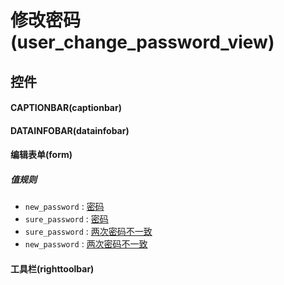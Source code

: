 # 修改密码(user_change_password_view)  <!-- {docsify-ignore-all} -->



## 控件
#### CAPTIONBAR(captionbar)
#### DATAINFOBAR(datainfobar)
#### 编辑表单(form)

##### 值规则
* `new_password` : [密码](index/sys_value_rule_index#UsrValueRule0407250158)
* `sure_password` : [密码](index/sys_value_rule_index#UsrValueRule0407250158)
* `sure_password` : [两次密码不一致](index/value_rule_index)
* `new_password` : [两次密码不一致](index/value_rule_index)
#### 工具栏(righttoolbar)


<script>
 const { createApp } = Vue
  createApp({
    data() {
      return {

      }
    }
  }).use(ElementPlus).mount('#app')
</script>
